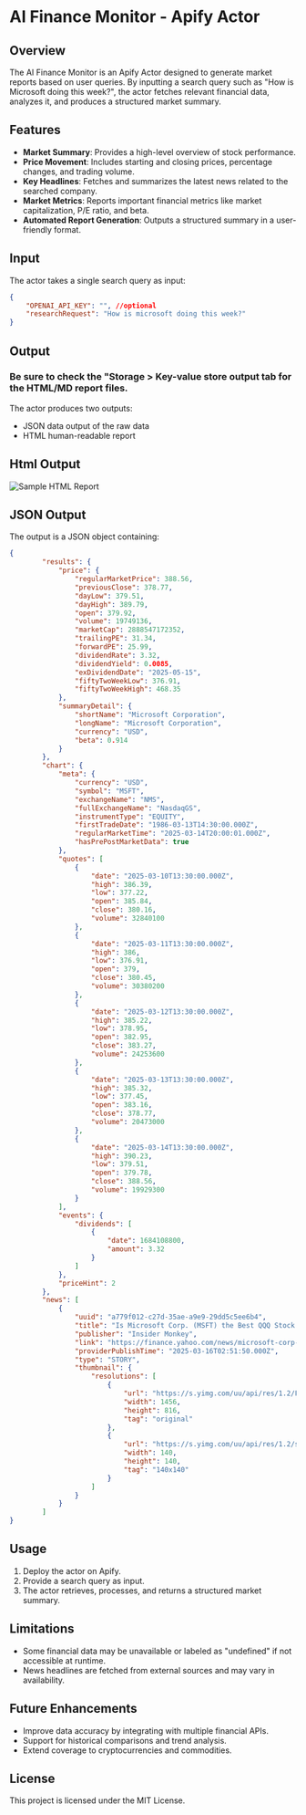 # AI Finance Monitor - Apify Actor

## Overview
The AI Finance Monitor is an Apify Actor designed to generate market reports based on user queries. By inputting a search query such as "How is Microsoft doing this week?", the actor fetches relevant financial data, analyzes it, and produces a structured market summary.

## Features
- **Market Summary**: Provides a high-level overview of stock performance.
- **Price Movement**: Includes starting and closing prices, percentage changes, and trading volume.
- **Key Headlines**: Fetches and summarizes the latest news related to the searched company.
- **Market Metrics**: Reports important financial metrics like market capitalization, P/E ratio, and beta.
- **Automated Report Generation**: Outputs a structured summary in a user-friendly format.

## Input
The actor takes a single search query as input:
```json
{
    "OPENAI_API_KEY": "", //optional
    "researchRequest": "How is microsoft doing this week?"
}
```

## Output
### Be sure to check the "Storage > Key-value store output tab for the HTML/MD report files.
The actor produces two outputs:
- JSON data output of the raw data
- HTML human-readable report 

## Html Output
![Sample HTML Report](https://raw.githubusercontent.com/JEBishop/finance-monitor-ai-agent/main/sample_report.png)

## JSON Output
The output is a JSON object containing:
```json
{
		"results": {
			"price": {
				"regularMarketPrice": 388.56,
				"previousClose": 378.77,
				"dayLow": 379.51,
				"dayHigh": 389.79,
				"open": 379.92,
				"volume": 19749136,
				"marketCap": 2888547172352,
				"trailingPE": 31.34,
				"forwardPE": 25.99,
				"dividendRate": 3.32,
				"dividendYield": 0.0085,
				"exDividendDate": "2025-05-15",
				"fiftyTwoWeekLow": 376.91,
				"fiftyTwoWeekHigh": 468.35
			},
			"summaryDetail": {
				"shortName": "Microsoft Corporation",
				"longName": "Microsoft Corporation",
				"currency": "USD",
				"beta": 0.914
			}
		},
		"chart": {
			"meta": {
				"currency": "USD",
				"symbol": "MSFT",
				"exchangeName": "NMS",
				"fullExchangeName": "NasdaqGS",
				"instrumentType": "EQUITY",
				"firstTradeDate": "1986-03-13T14:30:00.000Z",
				"regularMarketTime": "2025-03-14T20:00:01.000Z",
				"hasPrePostMarketData": true
			},
			"quotes": [
				{
					"date": "2025-03-10T13:30:00.000Z",
					"high": 386.39,
					"low": 377.22,
					"open": 385.84,
					"close": 380.16,
					"volume": 32840100
				},
				{
					"date": "2025-03-11T13:30:00.000Z",
					"high": 386,
					"low": 376.91,
					"open": 379,
					"close": 380.45,
					"volume": 30380200
				},
				{
					"date": "2025-03-12T13:30:00.000Z",
					"high": 385.22,
					"low": 378.95,
					"open": 382.95,
					"close": 383.27,
					"volume": 24253600
				},
				{
					"date": "2025-03-13T13:30:00.000Z",
					"high": 385.32,
					"low": 377.45,
					"open": 383.16,
					"close": 378.77,
					"volume": 20473000
				},
				{
					"date": "2025-03-14T13:30:00.000Z",
					"high": 390.23,
					"low": 379.51,
					"open": 379.78,
					"close": 388.56,
					"volume": 19929300
				}
			],
			"events": {
				"dividends": [
					{
						"date": 1684108800,
						"amount": 3.32
					}
				]
			},
			"priceHint": 2
		},
		"news": [
			{
				"uuid": "a779f012-c27d-35ae-a9e9-29dd5c5ee6b4",
				"title": "Is Microsoft Corp. (MSFT) the Best QQQ Stock to Invest in Now?",
				"publisher": "Insider Monkey",
				"link": "https://finance.yahoo.com/news/microsoft-corp-msft-best-qqq-025150139.html",
				"providerPublishTime": "2025-03-16T02:51:50.000Z",
				"type": "STORY",
				"thumbnail": {
					"resolutions": [
						{
							"url": "https://s.yimg.com/uu/api/res/1.2/FPV7LMJx9t7xViBmxMrZWw--~B/aD04MTY7dz0xNDU2O2FwcGlkPXl0YWNoeW9u/https://media.zenfs.com/en/insidermonkey.com/ae3cb2a93ad8e5ddf6f94148e71f74b9",
							"width": 1456,
							"height": 816,
							"tag": "original"
						},
						{
							"url": "https://s.yimg.com/uu/api/res/1.2/snE9DwM_Mhbq41k5r0NVHA--~B/Zmk9ZmlsbDtoPTE0MDtweW9mZj0wO3c9MTQwO2FwcGlkPXl0YWNoeW9u/https://media.zenfs.com/en/insidermonkey.com/ae3cb2a93ad8e5ddf6f94148e71f74b9",
							"width": 140,
							"height": 140,
							"tag": "140x140"
						}
					]
				}
			}
		]
}
```

## Usage
1. Deploy the actor on Apify.
2. Provide a search query as input.
3. The actor retrieves, processes, and returns a structured market summary.

## Limitations
- Some financial data may be unavailable or labeled as "undefined" if not accessible at runtime.
- News headlines are fetched from external sources and may vary in availability.

## Future Enhancements
- Improve data accuracy by integrating with multiple financial APIs.
- Support for historical comparisons and trend analysis.
- Extend coverage to cryptocurrencies and commodities.

## License
This project is licensed under the MIT License.

